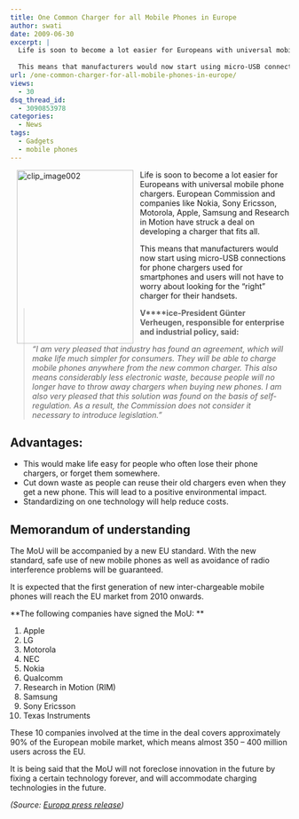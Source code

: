 ```yaml
---
title: One Common Charger for all Mobile Phones in Europe
author: swati
date: 2009-06-30
excerpt: |
  Life is soon to become a lot easier for Europeans with universal mobile phone chargers. European Commission and companies like Nokia, Sony Ericsson, Motorola, Apple, Samsung and Research in Motion have struck a deal on developing a charger that fits all.
  
  This means that manufacturers would now start using micro-USB connections for phone chargers used for smartphones and users will not have to worry about looking for the “right” charger for their handsets.
url: /one-common-charger-for-all-mobile-phones-in-europe/
views:
  - 30
dsq_thread_id:
  - 3090853978
categories:
  - News
tags:
  - Gadgets
  - mobile phones
---
```

<img class="alignleft wp-image-50027" style="border: 0pt none;margin-left: 12px;margin-right: 12px" src="http://cdn.devilsworkshop.org/files/2009/06/clip-image00244.jpg" border="0" alt="clip_image002" hspace="12" width="210" height="313" align="left" />Life is soon to become a lot easier for Europeans with universal mobile phone chargers. European Commission and companies like Nokia, Sony Ericsson, Motorola, Apple, Samsung and Research in Motion have struck a deal on developing a charger that fits all.

This means that manufacturers would now start using micro-USB connections for phone chargers used for smartphones and users will not have to worry about looking for the “right” charger for their handsets.

> **V****ice-President Günter Verheugen, responsible for enterprise and industrial policy, said:**
> 
> *&#8220;I am very pleased that industry has found an agreement, which will make life much simpler for consumers. They will be able to charge mobile phones anywhere from the new common charger. This also means considerably less electronic waste, because people will no longer have to throw away chargers when buying new phones. I am also very pleased that this solution was found on the basis of self-regulation. As a result, the Commission does not consider it necessary to introduce legislation.”*

## Advantages:

  * This would make life easy for people who often lose their phone chargers, or forget them somewhere.
  * Cut down waste as people can reuse their old chargers even when they get a new phone. This will lead to a positive environmental impact.
  * Standardizing on one technology will help reduce costs.

## Memorandum of understanding

The MoU will be accompanied by a new EU standard. With the new standard, safe use of new mobile phones as well as avoidance of radio interference problems will be guaranteed.

It is expected that the first generation of new inter-chargeable mobile phones will reach the EU market from 2010 onwards.

**The following companies have signed the MoU: **

  1. Apple
  2. LG
  3. Motorola
  4. NEC
  5. Nokia
  6. Qualcomm
  7. Research in Motion (RIM)
  8. Samsung
  9. Sony Ericsson
 10. Texas Instruments

These 10 companies involved at the time in the deal covers approximately 90% of the European mobile market, which means almost 350 &#8211; 400 million users across the EU.

It is being said that the MoU will not foreclose innovation in the future by fixing a certain technology forever, and will accommodate charging technologies in the future.

*(Source: <a href="http://europa.eu/rapid/pressReleasesAction.do?reference=IP/09/1049&format=HTML&aged=0&language=EN&guiLanguage=en" onclick="_gaq.push(['_trackEvent', 'outbound-article', 'http://europa.eu/rapid/pressReleasesAction.do?reference=IP/09/1049&format=HTML&aged=0&language=EN&guiLanguage=en', 'Europa press release']);" >Europa press release</a>)*
